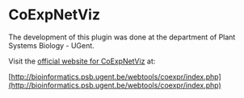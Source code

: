# CoExpNetViz

The development of this plugin was done at the department of Plant Systems Biology - UGent.

Visit the [official website for CoExpNetViz](http://bioinformatics.psb.ugent.be/webtools/coexpr/index.php) at:

[http://bioinformatics.psb.ugent.be/webtools/coexpr/index.php](http://bioinformatics.psb.ugent.be/webtools/coexpr/index.php)
